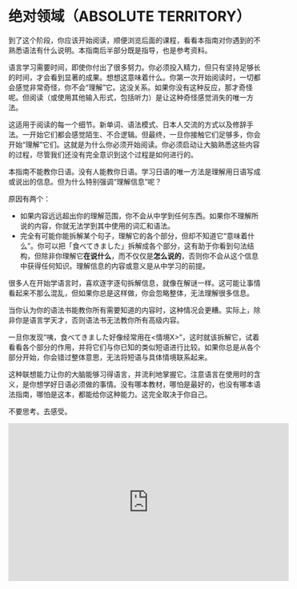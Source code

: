 # 绝对领域（ABSOLUTE TERRITORY）

到了这个阶段，你应该开始阅读，顺便浏览后面的课程，看看本指南对你遇到的不熟悉语法有什么说明。本指南后半部分既是指导，也是参考资料。

语言学习需要时间，即使你付出了很多努力。你必须投入精力，但只有坚持足够长的时间，才会看到显著的成果。想想这意味着什么。你第一次开始阅读时，一切都会感觉非常奇怪，你不会“理解”它。这没关系。如果你没有这种反应，那才奇怪呢。但阅读（或使用其他输入形式，包括听力）是让这种奇怪感觉消失的唯一方法。

这适用于阅读的每一个细节。新单词、语法模式、日本人交流的方式以及修辞手法。一开始它们都会感觉陌生、不合逻辑。但最终，一旦你接触它们足够多，你会开始“理解”它们。这就是为什么你必须开始阅读。你必须启动让大脑熟悉这些内容的过程，尽管我们还没有完全意识到这个过程是如何进行的。

本指南不能教你日语。没有人能教你日语。学习日语的唯一方法是理解用日语写成或说出的信息。但为什么特别强调“理解信息”呢？

原因有两个：

- 如果内容远远超出你的理解范围，你不会从中学到任何东西。如果你不理解所说的内容，你就无法学到其中使用的词汇和语法。  
- 完全有可能你能拆解某个句子，理解它的各个部分，但却不知道它“意味着什么”。你可以把「食べてきました」拆解成各个部分，这有助于你看到句法结构，但除非你理解它**在说什么**，而不仅仅是**怎么说的**，否则你不会从这个信息中获得任何知识。理解信息的内容或意义是从中学习的前提。

很多人在开始学语言时，喜欢逐字逐句拆解信息，就像在解谜一样。这可能让事情看起来不那么混乱，但如果你总是这样做，你会忽略整体，无法理解很多信息。

当你认为你的语法书能教你所有需要知道的内容时，这种情况会更糟。实际上，除非你是语言学天才，否则语法书无法教你所有高级内容。

一旦你发现“咦，食べてきました好像经常用在\<情境X\>”，这时就该拆解它，试着看看各个部分的作用，并将它们与你已知的类似短语进行比较。如果你总是从各个部分开始，你会错过整体意思，无法将短语与具体情境联系起来。

这种联想能力让你的大脑能够习得语言，并流利地掌握它。注意语言在使用时的含义，是你想学好日语必须做的事情。没有哪本教材，哪怕是最好的，也没有哪本语法指南，哪怕是这本，都能给你这种能力。这完全取决于你自己。

不要思考。去感受。

<iframe width="560" height="315" src="https://www.youtube.com/embed/shgRN32ubag?si=DeSEOrwryaSpnG37" title="YouTube video player" frameborder="0" allow="accelerometer; autoplay; clipboard-write; encrypted-media; gyroscope; picture-in-picture; web-share" referrerpolicy="strict-origin-when-cross-origin" allowfullscreen></iframe>